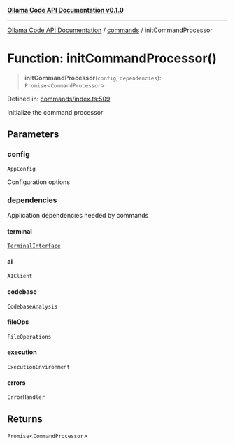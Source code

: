 [**Ollama Code API Documentation v0.1.0**](../../README.md)

***

[Ollama Code API Documentation](../../modules.md) / [commands](../README.md) / initCommandProcessor

# Function: initCommandProcessor()

> **initCommandProcessor**(`config`, `dependencies`): `Promise`\<`CommandProcessor`\>

Defined in: [commands/index.ts:509](https://github.com/erichchampion/ollama-code/blob/78170438060c778413879e5a38e477096b574d9c/ollama-code/src/commands/index.ts#L509)

Initialize the command processor

## Parameters

### config

`AppConfig`

Configuration options

### dependencies

Application dependencies needed by commands

#### terminal

[`TerminalInterface`](../../terminal/interfaces/TerminalInterface.md)

#### ai

`AIClient`

#### codebase

`CodebaseAnalysis`

#### fileOps

`FileOperations`

#### execution

`ExecutionEnvironment`

#### errors

`ErrorHandler`

## Returns

`Promise`\<`CommandProcessor`\>
